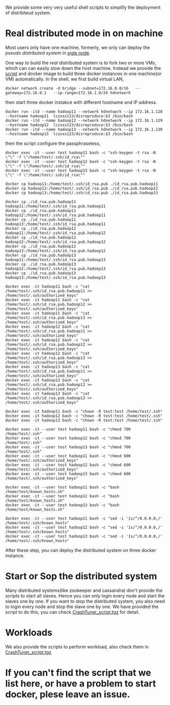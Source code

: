 We provide some very very useful shell scripts to simplify the deployment of distrbiteud system.

# Real distributed mode in on machine

Most users only have one machine, formerly, we only can  deploy the *pseudo distributed system* in
[sigle node](https://hadoop.apache.org/docs/current/hadoop-project-dist/hadoop-common/SingleCluster.html).

One way to build  the *real* distributed system is to fork two or more VMs, which can can easily slow down the host machine. 
Instead we provide the [script](https://github.com/lujiefsi/CrashTuner/blob/master/Analysisone.sh) and docker image to 
build three docker instances in one machine(or VM) automatically. In the shell, we first build virtual  LAN, 
```
docker network create -d bridge --subnet=172.16.0.0/16   --gateway=172.16.0.1   --ip-range=172.16.1.0/24 hdnetwork
```
then start three docker instakce with different hostname and IP address.
```
docker run -itd --name hadoop11 --network hdnetwork --ip 172.16.1.128 --hostname hadoop11  lczxxx123/disreproduce:$3 /bin/bash
docker run -itd --name hadoop12 --network hdnetwork --ip 172.16.1.129 --hostname hadoop12  lczxxx123/disreproduce:$3 /bin/bash
docker run -itd --name hadoop13 --network hdnetwork --ip 172.16.1.130 --hostname hadoop13  lczxxx123/disreproduce:$3 /bin/bash
```

then the script configure the passphraseless,
```
docker exec -it --user test hadoop11 bash -c "ssh-keygen -t rsa -N \"\" -f \"/home/test/.ssh/id_rsa\""
docker exec -it --user test hadoop12 bash -c "ssh-keygen -t rsa -N \"\" -f \"/home/test/.ssh/id_rsa\""
docker exec -it --user test hadoop13 bash -c "ssh-keygen -t rsa -N \"\" -f \"/home/test/.ssh/id_rsa\""

docker cp hadoop11:/home/test/.ssh/id_rsa.pub ./id_rsa.pub.hadoop11
docker cp hadoop12:/home/test/.ssh/id_rsa.pub ./id_rsa.pub.hadoop12
docker cp hadoop13:/home/test/.ssh/id_rsa.pub ./id_rsa.pub.hadoop13

docker cp ./id_rsa.pub.hadoop11 hadoop11:/home/test/.ssh/id_rsa.pub.hadoop11
docker cp ./id_rsa.pub.hadoop11 hadoop12:/home/test/.ssh/id_rsa.pub.hadoop11
docker cp ./id_rsa.pub.hadoop11 hadoop13:/home/test/.ssh/id_rsa.pub.hadoop11
docker cp ./id_rsa.pub.hadoop12 hadoop11:/home/test/.ssh/id_rsa.pub.hadoop12
docker cp ./id_rsa.pub.hadoop12 hadoop12:/home/test/.ssh/id_rsa.pub.hadoop12
docker cp ./id_rsa.pub.hadoop12 hadoop13:/home/test/.ssh/id_rsa.pub.hadoop12
docker cp ./id_rsa.pub.hadoop13 hadoop11:/home/test/.ssh/id_rsa.pub.hadoop13
docker cp ./id_rsa.pub.hadoop13 hadoop12:/home/test/.ssh/id_rsa.pub.hadoop13
docker cp ./id_rsa.pub.hadoop13 hadoop13:/home/test/.ssh/id_rsa.pub.hadoop13

docker exec -it hadoop11 bash -c "cat /home/test/.ssh/id_rsa.pub.hadoop11 >> /home/test/.ssh/authorized_keys"
docker exec -it hadoop11 bash -c "cat /home/test/.ssh/id_rsa.pub.hadoop12 >> /home/test/.ssh/authorized_keys"
docker exec -it hadoop11 bash -c "cat /home/test/.ssh/id_rsa.pub.hadoop13 >> /home/test/.ssh/authorized_keys"
docker exec -it hadoop12 bash -c "cat /home/test/.ssh/id_rsa.pub.hadoop11 >> /home/test/.ssh/authorized_keys"
docker exec -it hadoop12 bash -c "cat /home/test/.ssh/id_rsa.pub.hadoop12 >> /home/test/.ssh/authorized_keys"
docker exec -it hadoop12 bash -c "cat /home/test/.ssh/id_rsa.pub.hadoop13 >> /home/test/.ssh/authorized_keys"
docker exec -it hadoop13 bash -c "cat /home/test/.ssh/id_rsa.pub.hadoop11 >> /home/test/.ssh/authorized_keys"
docker exec -it hadoop13 bash -c "cat /home/test/.ssh/id_rsa.pub.hadoop12 >> /home/test/.ssh/authorized_keys"
docker exec -it hadoop13 bash -c "cat /home/test/.ssh/id_rsa.pub.hadoop13 >> /home/test/.ssh/authorized_keys"

docker exec -it hadoop11 bash -c "chown -R test:test /home/test/.ssh"
docker exec -it hadoop12 bash -c "chown -R test:test /home/test/.ssh"
docker exec -it hadoop13 bash -c "chown -R test:test /home/test/.ssh"

docker exec -it --user test hadoop11 bash -c "chmod 700 /home/test/.ssh"
docker exec -it --user test hadoop12 bash -c "chmod 700 /home/test/.ssh"
docker exec -it --user test hadoop13 bash -c "chmod 700 /home/test/.ssh"
docker exec -it --user test hadoop11 bash -c "chmod 600 /home/test/.ssh/authorized_keys"
docker exec -it --user test hadoop12 bash -c "chmod 600 /home/test/.ssh/authorized_keys"
docker exec -it --user test hadoop13 bash -c "chmod 600 /home/test/.ssh/authorized_keys"

docker exec -it --user test hadoop11 bash -c "bash /home/test/known_hosts.sh"
docker exec -it --user test hadoop12 bash -c "bash /home/test/known_hosts.sh"
docker exec -it --user test hadoop13 bash -c "bash /home/test/known_hosts.sh"

docker exec -it --user test hadoop11 bash -c "sed -i '1s/^/0.0.0.0,/' /home/test/.ssh/known_hosts"
docker exec -it --user test hadoop12 bash -c "sed -i '1s/^/0.0.0.0,/' /home/test/.ssh/known_hosts"
docker exec -it --user test hadoop13 bash -c "sed -i '1s/^/0.0.0.0,/' /home/test/.ssh/known_hosts"
```
After these step, you can deploy the distributed system on three docker instance.

# Start or Sop the distributed system
Many distributed systems(like zookeeper and cassandra) don't provide the scripts to start all slaves. Hence you can only login every node
and start the slaves one by one. If you want to stop the distributed system, you also need to login every node
and stop the slave one by one. We have provided the script to do this, you can check 
[CrashTuner_script.tgz](https://github.com/lujiefsi/CrashTuner/blob/master/CrashTuner_script.tgz) for detail.

# Workloads
We also provide the scripts to perform workload, also check them in 
[CrashTuner_script.tgz](https://github.com/lujiefsi/CrashTuner/blob/master/CrashTuner_script.tgz)

# If you can't find the script that we list here, or have a problem to start docker, plese leave an issue.

